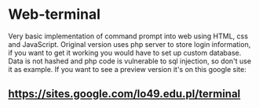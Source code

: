 # Web-terminal
Very basic implementation of command prompt into web using HTML, css and JavaScript. Original version uses php server to store login information, if you want to get it working you would have to set up custom database. Data is not hashed and php code is vulnerable to sql injection, so don't use it as example. If you want to see a preview version it's on this google site:
## https://sites.google.com/lo49.edu.pl/terminal

